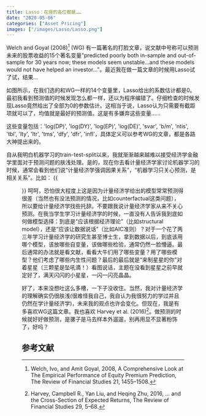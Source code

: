 ```yaml
---
title: Lasso：在座的各位都是……
date: "2020-05-06"
categories: ["Asset Pricing"]
images: ["/images/Lasso/Lasso.png"]
---
```


Welch and Goyal (2008)[^1] (WG) 有一篇著名的打脸文章，说文献中号称可以预测未来的股票收益的15个著名变量"predicted poorly both in-sample and out-of-sample for 30 years now; these models seem unstable...and these models would not have helped an investor..."。最近我在做一篇文章的时候用Lasso试了试，结果...
<!--more-->

如图所示，在我们选的和WG一样的14个变量里，Lasso给出的系数估计都是0。最初我看到预测值的时候发现怎么都一样，还以为程序编错了。仔细检查的时候发现Lasso竟然给出了全部为0的参数估计。这相当于说，Lasso认为只需要有截距项就可以了，均值就是最好的预测值。这是有多嫌弃这些变量……

这些变量包括：'log(DP)', 'log(DY)', 'log(EP)', 'log(DE)', 'svar', 'b/m', 'ntis', 'tbl', 'lty', 'ltr', 'tms', 'dfy', 'dfr', 'infl'，具体定义可以参考WG的文章，都是各路大神提出来的。 

自从我明白机器学习的train-test-split以来，我就渐渐越来越难以接受经济学金融学里面对于预测问题的肤浅处理。是的，现在你去看计量经济学家讨论机器学习的时候，通常会看到他们说“计量经济学强调因果关系”，“机器学习只关心预测，是相关关系”。比如：
{{<figure src="/images/Lasso/Lewbel.png" title="Arthur Lewbel 评论机器学习和计量经济学。来源：https://mp.weixin.qq.com/s/NG80k9ZUM-6JUNhjtY8LzA">}}
呵呵，恐怕很大程度上这是因为计量经济学给出的模型常常预测得很差（当然也有没法预测的情况，比如counterfactual这类问题），所以要给计量经济学找些托辞。不要跟我说计量经济学家从来不关心预测。在我当学生学习计量经济学的时候，一直没有人告诉我到底如何做模型选择：到底是“应该根据经济理论”（比如structural model），还是“应该让数据说话”（比如AIC准则）？对于一个花了两三年学习计量经济学的研究生甚至博士生，拿到数据以后，到底该用哪个模型，该放哪些自变量，该做哪些检验，通常仍然一脸懵逼。最后通常的办法就是看文献，看看大牛们用了哪些变量？用了哪些模型？他们考虑了哪些内生性问题？最后的最后就是“来制星星的你”对着星星（三颗星是坠吼滴！）看图说话，主题在没看到星星之前早就定好了，满天闪闪的小星星，一闪一闪亮晶晶。

好了，本来没想吐这么多槽，一下子没收住。当然，我对计量经济学的理解确实仍很肤浅(很难怪我自己，我自认为我很努力的学过并且仍然在学计量经济学)，未来我的观点也许会变化。但现在，我是有多喜欢WG这篇文章。我也喜欢 Harvey et al. (2016)[^2]。做预测的时候就好好做预测，是骡子是马去样本外遛遛，别再用显不显著粉饰了，好吗？

## 参考文献
[^1]: Welch, Ivo, and Amit Goyal, 2008, A Comprehensive Look at The Empirical Performance of Equity Premium Prediction, The Review of Financial Studies 21, 1455–1508.

[^2]: Harvey, Campbell R., Yan Liu, and Heqing Zhu, 2016, … and the Cross-Section of Expected Returns, The Review of Financial Studies 29, 5–68.
